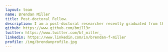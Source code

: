 ```yaml
---
layout: team
name: Brendan Miller
title: Post-doctoral Fellow.
description: I am a post-doctoral researcher recently graduated from the Cellular, Molecular, Developmental Biology and Biophysics Department at Johns Hopkins Univeristy. I was also part of the Graduate Partnership Program between Johns Hopkins University and the National Institutes of Health. During my PhD I developed cancer detection assays based on patterns of DNA methylation in circulating cell-free DNA from blood plasma samples (aka liquid biopsies). I'm excited to integrate my foundational training as a wet lab biologist with computational strategies to help solve fundamental problems in health and disease!
github: https://www.github.com/bmill3r
twitter: https://www.twitter.com/bf_miller_
linkedin: https://www.linkedin.com/in/brendan-f-miller
profile: /img/brendanprofile.jpg
---
```



